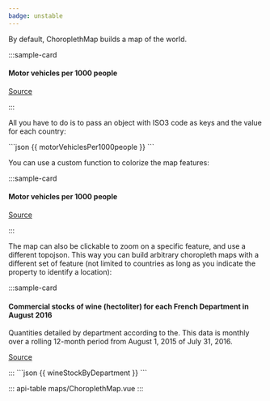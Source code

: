 ```yaml
---
badge: unstable
---
```


By default, ChoroplethMap builds a map of the world.

:::sample-card
<div class="bg-light p-4">
  <h4 class="mb-4">Motor vehicles per 1000 people</h4>
  <choropleth-map :data="motorVehiclesPer1000people" hatch-empty />
  <p class="text-right">
    <a href="https://en.wikipedia.org/wiki/List_of_countries_by_vehicles_per_capita">
      Source
    </a>
  </p>
</div>
:::

All you have to do is to pass an object with ISO3 code as keys and the value for
each country:

<collapsible-block label="Show the data structure">
```json
{{ motorVehiclesPer1000people }}
```
</collapsible-block>

You can use a custom function to colorize the map features:

:::sample-card
<div class="bg-light p-4">
  <h4 class="mb-4">Motor vehicles per 1000 people</h4>
  <choropleth-map :data="motorVehiclesPer1000people" :feature-color-scale="featureColorScale" />
  <p class="text-right">
    <a href="https://en.wikipedia.org/wiki/List_of_countries_by_vehicles_per_capita">
      Source
    </a>
  </p>
</div>
:::


The map can also be clickable to zoom on a specific feature, and use a different
topojson. This way you can build arbitrary choropleth maps with a different set
of feature (not limited to countries as long as you indicate the property to
identify a location):

:::sample-card
<div class="bg-light p-4">
  <h4>Commercial stocks of wine (hectoliter) for each French Department in August 2016</h4>
  <p>Quantities detailed by department according to the. This data is monthly over a rolling 12-month period from August 1, 2015 of July 31, 2016.</p>
  <choropleth-map
    :data="wineStockByDepartment"
    clickable
    zoomable
    topojson-url="https://gist.githubusercontent.com/pirhoo/44bba7823e09f3bc6bf21c33ddad186d/raw/france-departments.topojson"
    topojson-objects="departements"
    topojson-objects-identifier="properties.code">
    <template #legend-cursor="{ value, identifier }">      
      <div class="bg-dark text-light px-2 py-1 text-nowrap">
        <span v-html="`${value.toLocaleString()} hl`"></span>
      </div>
    </template>
  </choropleth-map>
  <p class="text-right">
    <a href="https://www.data.gouv.fr/fr/datasets/campagnes-viti-vinicoles-depuis-2011/">
      Source
    </a>
  </p>
</div>
:::

<collapsible-block label="Show the data structure">
```json
{{ wineStockByDepartment }}
```
</collapsible-block>



<script>
import * as d3 from 'd3'

export default {
  computed: {
    featureColorScale () {
      const scale = d3.scaleThreshold()
        .domain([100, 300, 700])
        .range(["#ffffcc","#c2e699","#78c679", "#238443"]);
      return scale
    }
  },
  data () {
    return {      
      motorVehiclesPer1000people: {
        "SMR": 1263,
        "MCO": 899,
        "USA": 797,
        "LIE": 750,
        "ISL": 745,
        "LUX": 739,
        "AUS": 717,
        "NZL": 712,
        "MLT": 693,
        "ITA": 679,
        "GUM": 677,
        "PRI": 635,
        "GRC": 624,
        "FIN": 612,
        "CAN": 607,
        "ESP": 593,
        "JPN": 591,
        "NOR": 584,
        "FRA": 578,
        "AUT": 578,
        "DEU": 572,
        "SVN": 567,
        "CHE": 566,
        "LTU": 560,
        "BEL": 559,
        "PRT": 548,
        "BHR": 537,
        "POL": 537,
        "QAT": 532,
        "CYP": 532,
        "NLD": 528,
        "KWT": 527,
        "SWE": 520,
        "GBR": 519,
        "IRL": 513,
        "BRN": 510,
        "CZE": 485,
        "DNK": 480,
        "EST": 476,
        "BRB": 469,
        "LBN": 434,
        "BGR": 393,
        "HRV": 380,
        "KOR": 376,
        "SVK": 364,
        "BLR": 362,
        "MYS": 361,
        "TTO": 353,
        "ISR": 346,
        "HUN": 345,
        "SAU": 336,
        "TWN": 324,
        "LVA": 319,
        "ARG": 314,
        "ARE": 313,
        "MNE": 309,
        "RUS": 293,
        "SUR": 291,
        "LBY": 290,
        "MEX": 275,
        "BRA": 249,
        "SRB": 238,
        "ROU": 235,
        "ATG": 230,
        "KNA": 223,
        "KAZ": 219,
        "OMN": 215,
        "BIH": 214,
        "THA": 206,
        "VCT": 204,
        "IRN": 200,
        "URY": 200,
        "JAM": 188,
        "CHL": 184,
        "FJI": 179,
        "CRI": 177,
        "SYC": 176,
        "MUS": 175,
        "BLZ": 174,
        "TON": 174,
        "UKR": 173,
        "LCA": 166,
        "JOR": 165,
        "ZAF": 165,
        "DMA": 163,
        "NRU": 159,
        "MDA": 156,
        "GEO": 155,
        "MKD": 155,
        "SGP": 149,
        "VEN": 147,
        "KIR": 146,
        "TUR": 144,
        "BWA": 133,
        "PAN": 132,
        "DOM": 128,
        "TUN": 125,
        "ALB": 124,
        "GRD": 122,
        "ZWE": 114,
        "DZA": 114,
        "NAM": 107,
        "TKM": 106,
        "ARM": 103,
        "CPV": 101,
        "AZE": 101,
        "GUY": 95,
        "HND": 95,
        "SLV": 94,
        "SWZ": 89,
        "CHN": 83,
        "BHS": 81,
        "HKG": 77,
        "WSM": 77,
        "LKA": 76,
        "SYR": 73,
        "PER": 73,
        "MNG": 72,
        "ECU": 71,
        "COL": 71,
        "MAR": 70,
        "BOL": 68,
        "GTM": 68,
        "IDN": 60,
        "KGZ": 59,
        "NIC": 57,
        "BTN": 57,
        "VUT": 54,
        "PRY": 54,
        "IRQ": 50,
        "EGY": 45,
        "PSE": 42,
        "TJK": 38,
        "CUB": 38,
        "AGO": 38,
        "UZB": 37,
        "FSM": 37,
        "YEM": 35,
        "GNB": 33,
        "COM": 33,
        "NGA": 31,
        "PHL": 30,
        "GHA": 30,
        "AFG": 28,
        "MDV": 28,
        "DJI": 28,
        "COG": 27,
        "SDN": 27,
        "MDG": 26,
        "KEN": 24,
        "VNM": 23,
        "SEN": 22,
        "BEN": 22,
        "KHM": 21,
        "ZMB": 21,
        "LAO": 20,
        "CIB": 20,
        "PAK": 18,
        "IND": 18,
        "CMR": 14,
        "GAB": 14,
        "MLI": 14,
        "PNG": 13,
        "GNQ": 13,
        "BFA": 12,
        "MOZ": 12,
        "HTI": 12,
        "ERI": 11,
        "PRK": 11,
        "MWI": 8,
        "UGA": 8,
        "TZA": 7,
        "NER": 7,
        "GMB": 7,
        "MMR": 7,
        "SLE": 6,
        "TCD": 6,
        "BDI": 6,
        "GIN": 5,
        "RWA": 5,
        "NPL": 5,
        "MRT": 5,
        "COD": 5,
        "CAF": 4,
        "LSA": 4,
        "ETH": 3,
        "LBR": 3,
        "BGD": 3,
        "SLB": 3,
        "SOM": 3,
        "TGO": 2
      },
      wineStockByDepartment: {
        "01": 10155,
        "02": 686,
        "03": 851,
        "04": 1786,
        "05": 225,
        "06": 66,
        "07": 21156,
        "08": 165,
        "09": 0,
        "10": 7731,
        "11": 207334,
        "12": 0,
        "13": 1699268,
        "14": 325321,
        "15": 4002,
        "16": 11038,
        "17": 493,
        "18": 2712,
        "19": 29,
        "2A": 0,
        "2B": 22518,
        "21": 147630,
        "22": 170,
        "23": 0,
        "24": 40713,
        "25": 0,
        "26": 1115,
        "27": 410,
        "28": 0,
        "29": 0,
        "30": 168319,
        "31": 14023,
        "32": 23450,
        "33": 2416742,
        "34": 856268,
        "35": 9899,
        "36": 267,
        "37": 7179,
        "38": 68,
        "39": 17025,
        "40": 986,
        "41": 53451,
        "42": 8154,
        "43": 1576,
        "44": 120456,
        "45": 4569,
        "46": 15274,
        "47": 1061,
        "48": 62,
        "49": 48127,
        "50": 0,
        "51": 146309,
        "52": 506,
        "53": 906,
        "54": 0,
        "55": 0,
        "56": 0,
        "57": 642,
        "58": 960,
        "59": 3355,
        "60": 424,
        "61": 44,
        "62": 101972,
        "63": 1001,
        "64": 8380,
        "65": 0,
        "66": 80076,
        "67": 219631,
        "68": 6173,
        "69": 232683,
        "70": 0,
        "71": 431251,
        "72": 23,
        "73": 1,
        "74": 29,
        "75": 1486,
        "76": 26255,
        "77": 118021,
        "78": 74781,
        "79": 103690,
        "80": 413,
        "81": 7780,
        "82": 31273,
        "83": 160518,
        "84": 218890,
        "85": 0,
        "86": 3688,
        "87": 803,
        "88": 0,
        "89": 26907,
        "90": 0,
        "91": 8749,
        "92": 11208,
        "93": 4595,
        "94": 13394,
        "95": 840
      }
    }
  }
}
</script>

::: api-table maps/ChoroplethMap.vue :::
